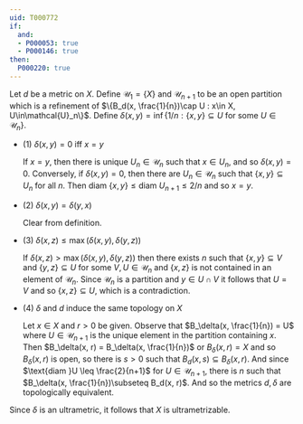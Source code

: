 ```yaml
---
uid: T000772
if:
  and:
  - P000053: true
  - P000146: true
then:
  P000220: true
---
```


Let $d$ be a metric on $X$. Define $\mathcal{U}_1 = \{X\}$ and $\mathcal{U}_{n+1}$ to be an open partition which is a refinement of $\{B_d(x, \frac{1}{n})\cap U : x\in X, U\in\mathcal{U}_n\}$. Define $\delta(x, y) = \inf\{1/n : \{x, y\}\subseteq U \text{ for some }U\in\mathscr U_n \}$.

- (1) $\delta(x, y) = 0$ iff $x = y$

  If $x = y$, then there is unique $U_n\in \mathcal{U}_n$ such that $x\in U_n$, and so $\delta(x, y) = 0$. Conversely, if $\delta(x, y) = 0$, then there are $U_n\in \mathcal{U}_n$ such that $\{x, y\}\subseteq U_n$ for all $n$. Then $\text{diam } \{x, y\} \leq \text{diam } U_{n+1} \leq 2/n$ and so $x = y$.

- (2) $\delta(x, y) = \delta(y, x)$

  Clear from definition.

- (3) $\delta(x, z)\leq \max(\delta(x, y), \delta(y, z))$

  If $\delta(x, z)> \max(\delta(x, y), \delta(y, z))$ then there exists $n$ such that $\{x, y\}\subseteq V$ and $\{y, z\}\subseteq U$ for some $V, U\in \mathcal{U}_n$ and $\{x, z\}$ is not contained in an element of $\mathcal{U}_n$. Since $\mathcal{U}_n$ is a partition and $y\in U\cap V$ it follows that $U = V$ and so $\{x, z\}\subseteq U$, which is a contradiction.

- (4) $\delta$ and $d$ induce the same topology on $X$

  Let $x\in X$ and $r > 0$ be given. Observe that $B_\delta(x, \frac{1}{n}) = U$ where $U\in \mathcal{U}_{n+1}$ is the unique element in the partition containing $x$. Then $B_\delta(x, r) = B_\delta(x, \frac{1}{n})$ or $B_\delta(x, r) = X$ and so $B_\delta(x, r)$ is open, so there is $s > 0$ such that $B_d(x, s)\subseteq B_\delta(x, r)$. And since $\text{diam }U \leq \frac{2}{n+1}$ for $U\in\mathcal{U}_{n+1}$, there is $n$ such that $B_\delta(x, \frac{1}{n})\subseteq B_d(x, r)$. And so the metrics $d, \delta$ are topologically equivalent.

Since $\delta$ is an ultrametric, it follows that $X$ is ultrametrizable.
